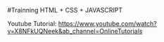 #Trainning HTML + CSS + JAVASCRIPT

Youtube Tutorial: https://www.youtube.com/watch?v=X8NFkUQNeek&ab_channel=OnlineTutorials